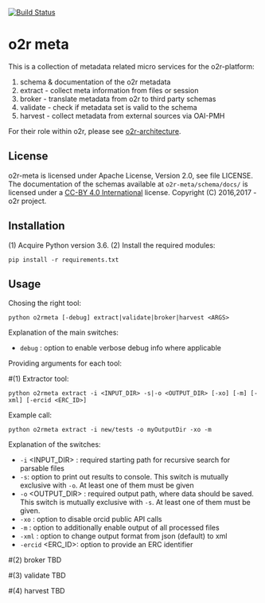[![Build Status](https://travis-ci.org/o2r-project/o2r-meta.svg?branch=master)](https://travis-ci.org/o2r-project/o2r-meta)

# o2r meta

This is a collection of metadata related micro services for the o2r-platform:

1. schema & documentation of the o2r metadata
2. extract - collect meta information from files or session
3. broker - translate metadata from o2r to third party schemas
4. validate - check if metadata set is valid to the schema
5. harvest - collect metadata from external sources via OAI-PMH
 

For their role within o2r, please see [o2r-architecture](https://github.com/o2r-project/architecture).

## License

o2r-meta is licensed under Apache License, Version 2.0, see file LICENSE.
The documentation of the schemas available at ```o2r-meta/schema/docs/``` is licensed under a [CC-BY 4.0 International](https://creativecommons.org/licenses/by/4.0/) license.
Copyright (C) 2016,2017 - o2r project.


## Installation
(1) Acquire Python version 3.6.
(2) Install the required modules:

    pip install -r requirements.txt

	
## Usage

Chosing the right tool:

    python o2rmeta [-debug] extract|validate|broker|harvest <ARGS>

Explanation of the main switches:
+ `debug` : option to enable verbose debug info where applicable	

Providing arguments for each tool:

#(1) Extractor tool:

	python o2rmeta extract -i <INPUT_DIR> -s|-o <OUTPUT_DIR> [-xo] [-m] [-xml] [-ercid <ERC_ID>]
	
Example call:
	
	python o2rmeta extract -i new/tests -o myOutputDir -xo -m
	
Explanation of the switches:

+ `-i` <INPUT_DIR> : required starting path for recursive search for parsable files
+ `-s`: option to print out results to console. This switch is mutually exclusive with `-o`. At least one of them must be given
+ `-o` <OUTPUT_DIR> : required output path, where data should be saved. This switch is mutually exclusive with `-s`. At least one of them must be given.
+ `-xo` : option to disable orcid public API calls
+ `-m` : option to additionally enable output of all processed files
+ `-xml` : option to change output format from json (default) to xml
+ `-ercid` <ERC_ID>: option to provide an ERC identifier


#(2) broker
TBD

#(3) validate
TBD

#(4) harvest
TBD

